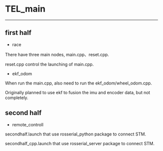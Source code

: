 # TEL_main
---
## first half
* race

There have three main nodes, main.cpp、reset.cpp.

reset.cpp control the launching of main.cpp.

* ekf_odom

When run the main.cpp, also need to run the ekf_odom/wheel_odom.cpp.

Originally planned to use ekf to fusion the imu and encoder data, but not completely.

## second half
* remote_controll

secondhalf.launch that use rosserial_python package to connect STM.

secondhalf_cpp.launch that use rosserial_server package to connect STM.
